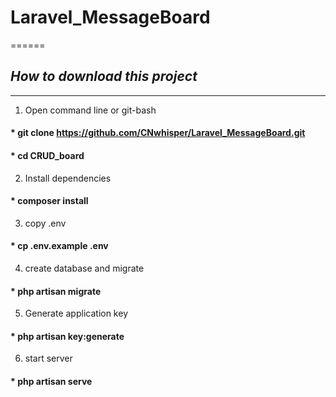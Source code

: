 # **Laravel_MessageBoard**
======

## *How to download this project*
----
1. Open command line or git-bash
#### * git clone https://github.com/CNwhisper/Laravel_MessageBoard.git
#### * cd CRUD_board

2. Install dependencies
#### * composer install

3. copy .env
#### * cp .env.example .env

4. create database and migrate
#### * php artisan migrate

5. Generate application key
#### * php artisan key:generate

6. start server
#### * php artisan serve
